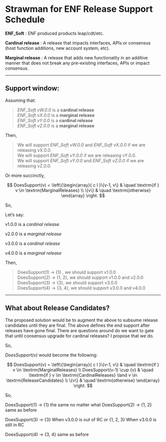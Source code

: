 # Strawman for ENF Release Support Schedule

**ENF_Soft** : ENF produced products leap/cdt/etc.

**Cardinal release** : A release that impacts interfaces, APIs or consensus (host function additions, new account system, etc).

**Marginal release** : A release that adds new functionality in an additive manner that does not break any pre-existing interfaces, APIs or impact consensus.

---

## Support window:


Assuming that: 

> *ENF_Soft vW.0.0* is a **cardinal release** <br>
> *ENF_Soft vX.0.0* is a **marginal release** <br>
> *ENF_Soft vY.0.0* is a **cardinal release** <br>
> *ENF_Soft vZ.0.0* is a **marginal release** <br>

Then,

> We will support *ENF_Soft vW.0.0* and *ENF_Soft vX.0.0* if we are releasing vX.0.0. <br>
> We will support *ENF_Soft vY.0.0* if we are releasing vY.0.0. <br>
> We will support *ENF_Soft vY.0.0* and *ENF_Soft vZ.0.0* if we are releasing vZ.0.0. <br>

Or more succinctly, 

$$ DoesSupport(v) = \left\{\begin{array}{ c l }\{v-1, v\} & \quad \textrm{if } v \in \textrm{MarginalReleases} \\ 
                           \{v\} & \quad \textrm{otherwise} \end{array} \right. $$


So,

Let’s say:
 
v1.0.0 is a *cardinal release*

v2.0.0 is a *marginal release*

v3.0.0 is a *cardinal release*

v4.0.0 is a *marginal release*

Then,

> DoesSupport(1) -> {1} , we should support v1.0.0 <br>
> DoesSupport(2) -> {1, 2}, we should support v1.0.0 and v2.0.0 <br>
> DoesSupport(3) -> {3}, we should support v3.0.0 <br>
> DoesSupport(4) -> {3, 4}, we should support v3.0.0 and v4.0.0 <br>

--- 

## What about Release Candidates? 
 
The proposed solution would be to augment the above to subsume release candidates until they are final.  The above defines the end support after releases have gone final.  There are questions around do we want to gate that until consensus upgrade for cardinal releases?  I propose that we do. 
 <br>

So,
 
*DoesSupport(v)* would become the following: 
 
 $$ DoesSupport(v) = \left\{\begin{array}{ c l }\{v-1, v\} & \quad \textrm{if } v \in \textrm{MarginalReleases} \\ 
                           DoesSupport(v-1) \cup {v} & \quad \textrm{if } v \in \textrm{CardinalReleases} \land v \in \textrm{ReleaseCandidates} \\
                           \{v\} & \quad \textrm{otherwise} \end{array} \right. $$

So,
 
DoesSupport(1) -> {1} the same no matter what
DoesSupport(2) -> {1, 2} same as before

DoesSupport(3) -> {3} When v3.0.0 is out of RC or {1, 2, 3} When v3.0.0 is still in RC

DoesSupport(4) -> {3, 4} same as before